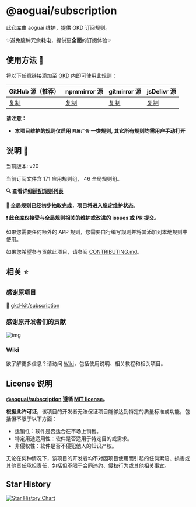 # @aoguai/subscription

此仓库由 aoguai 维护，提供 GKD 订阅规则。

✨避免臃肿冗余耗电，提供更**全面**的订阅体验✨

## 使用方法 🚀

将以下任意链接添加至 [GKD](https://github.com/gkd-kit/gkd) 内即可使用此规则：

| GitHub 源（推荐）                                                                          | npmmirror 源                                                                                   | gitmirror 源                                                                       | jsDelivr 源                                                                          |
| ------------------------------------------------------------------------------------------ | ---------------------------------------------------------------------------------------------- | ---------------------------------------------------------------------------------- | ------------------------------------------------------------------------------------ |
| [复制](https://raw.githubusercontent.com/aoguai/subscription/custom/dist/aoguai_gkd.json5) | [复制](https://registry.npmmirror.com/@aoguai/subscription/latest/files/dist/aoguai_gkd.json5) | [复制](https://raw.gitmirror.com/aoguai/subscription/custom/dist/aoguai_gkd.json5) | [复制](https://cdn.jsdelivr.net/gh/aoguai/subscription@custom/dist/aoguai_gkd.json5) |

**请注意：**

- **本项目维护的规则仅启用 `开屏广告` 一类规则, 其它所有规则均需用户手动打开**

## 说明 📝

当前版本: v20

当前订阅文件含 171 应用规则组， 46 全局规则组。

**🔍 查看详细[适配规则列表](./AppList.md)**

**🚀 全局规则已经初步抽取完成，项目将进入稳定维护状态。**

**❗️ 此仓库仅接受与全局规则相关的维护或改进的 issues 或 PR 提交。**

如果您需要任何额外的 APP 规则，您需要自行编写规则并将其添加到本地规则中使用。

如果您希望参与贡献此项目，请参阅 [CONTRIBUTING.md](./CONTRIBUTING.md)。

## 相关 ⭐️

### 感谢原项目

🌟 [gkd-kit/subscription](https://github.com/gkd-kit/subscription)

### 感谢原开发者们的贡献

![img](https://contrib.rocks/image?repo=gkd-kit/subscription&_v=185)

### Wiki

欲了解更多信息？请访问 [Wiki](https://github.com/aoguai/subscription/wiki)，包括使用说明、相关教程和相关项目。

## License 说明

**[@aoguai/subscription](https://github.com/aoguai/subscription) 遵循 [MIT license](./LICENSE)。**

**根据此许可证**，该项目的开发者无法保证项目能够达到特定的质量标准或功能，包括但不限于以下方面：

- 适销性：软件是否适合在市场上销售。
- 特定用途适用性：软件是否适用于特定目的或需求。
- 非侵权性：软件是否不侵犯他人的知识产权。

无论在何种情况下，该项目的开发者均不对因项目使用而引起的任何索赔、损害或其他责任承担责任，包括但不限于合同违约、侵权行为或其他相关事宜。

## Star History

<a href="https://star-history.com/#aoguai/subscription&Timeline">
  <picture>
    <source media="(prefers-color-scheme: dark)" srcset="https://api.star-history.com/svg?repos=aoguai/subscription&type=Timeline&theme=dark" />
    <source media="(prefers-color-scheme: light)" srcset="https://api.star-history.com/svg?repos=aoguai/subscription&type=Timeline" />
    <img alt="Star History Chart" src="https://api.star-history.com/svg?repos=aoguai/subscription&type=Timeline" />
  </picture>
</a>

